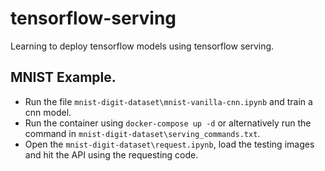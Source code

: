 # tensorflow-serving
Learning to deploy tensorflow models using tensorflow serving.

## MNIST Example.
- Run the file `mnist-digit-dataset\mnist-vanilla-cnn.ipynb` and train a cnn model.
- Run the container using `docker-compose up -d` or alternatively run the command in `mnist-digit-dataset\serving_commands.txt`.
- Open the `mnist-digit-dataset\request.ipynb`, load the testing images and hit the API using the requesting code.
